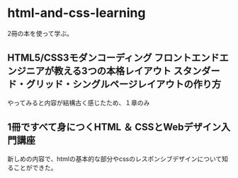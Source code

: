 # html-and-css-learning
2冊の本を使って学ぶ。

## HTML5/CSS3モダンコーディング フロントエンドエンジニアが教える3つの本格レイアウト スタンダード・グリッド・シングルページレイアウトの作り方
やってみると内容が結構古く感じたため、１章のみ

## 1冊ですべて身につくHTML ＆ CSSとWebデザイン入門講座
新しめの内容で、htmlの基本的な部分やcssのレスポンシブデザインについて知ることができた。

